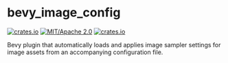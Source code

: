 # bevy_image_config

[![crates.io](https://img.shields.io/crates/v/bevy_image_config)](https://crates.io/crates/bevy_image_config)
[![MIT/Apache 2.0](https://img.shields.io/badge/license-MIT%2FApache-blue.svg)](https://github.com/ickshonpe/bevy_image_config)
[![crates.io](https://img.shields.io/crates/d/bevy_image_config)](https://crates.io/crates/bevy_image_config)

Bevy plugin that automatically loads and applies image sampler settings for image assets from an accompanying configuration file.
